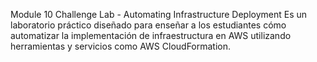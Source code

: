 Module 10 Challenge Lab - Automating Infrastructure Deployment
Es un laboratorio práctico diseñado para enseñar a los estudiantes cómo automatizar la implementación de infraestructura en AWS utilizando herramientas y servicios como AWS CloudFormation.
